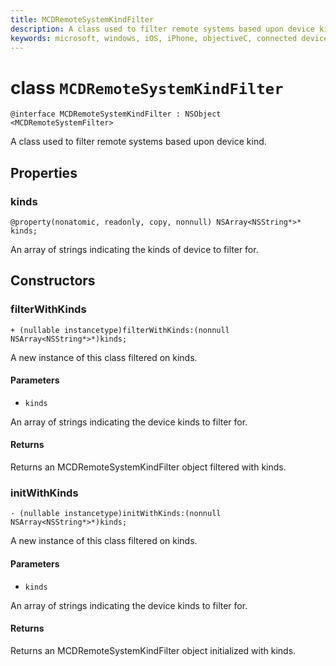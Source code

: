 ```yaml
---
title: MCDRemoteSystemKindFilter
description: A class used to filter remote systems based upon device kind.
keywords: microsoft, windows, iOS, iPhone, objectiveC, connected devices, Project Rome
---
```


# class `MCDRemoteSystemKindFilter` 

```
@interface MCDRemoteSystemKindFilter : NSObject <MCDRemoteSystemFilter>
```  

A class used to filter remote systems based upon device kind.

## Properties

### kinds
`@property(nonatomic, readonly, copy, nonnull) NSArray<NSString*>* kinds;`

An array of strings indicating the kinds of device to filter for.

## Constructors

### filterWithKinds
`+ (nullable instancetype)filterWithKinds:(nonnull NSArray<NSString*>*)kinds;`

A new instance of this class filtered on kinds.

#### Parameters 
* `kinds`

 An array of strings indicating the device kinds to filter for.

#### Returns
Returns an MCDRemoteSystemKindFilter object filtered with kinds.

### initWithKinds
`- (nullable instancetype)initWithKinds:(nonnull NSArray<NSString*>*)kinds;`

A new instance of this class filtered on kinds.

#### Parameters 
* `kinds` 

An array of strings indicating the device kinds to filter for.

#### Returns
Returns an MCDRemoteSystemKindFilter object initialized with kinds.